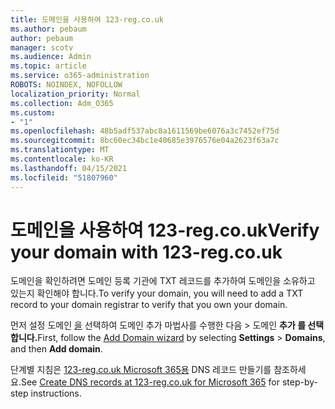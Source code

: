 ```yaml
---
title: 도메인을 사용하여 123-reg.co.uk
ms.author: pebaum
author: pebaum
manager: scotv
ms.audience: Admin
ms.topic: article
ms.service: o365-administration
ROBOTS: NOINDEX, NOFOLLOW
localization_priority: Normal
ms.collection: Adm_O365
ms.custom:
- "1"
ms.openlocfilehash: 48b5adf537abc8a1611569be6076a3c7452ef75d
ms.sourcegitcommit: 8bc60ec34bc1e40685e3976576e04a2623f63a7c
ms.translationtype: MT
ms.contentlocale: ko-KR
ms.lasthandoff: 04/15/2021
ms.locfileid: "51807960"
---
```

# <a name="verify-your-domain-with-123-regcouk"></a><span data-ttu-id="66d7f-102">도메인을 사용하여 123-reg.co.uk</span><span class="sxs-lookup"><span data-stu-id="66d7f-102">Verify your domain with 123-reg.co.uk</span></span>

<span data-ttu-id="66d7f-103">도메인을 확인하려면 도메인 등록 기관에 TXT 레코드를 추가하여 도메인을 소유하고 있는지 확인해야 합니다.</span><span class="sxs-lookup"><span data-stu-id="66d7f-103">To verify your domain, you will need to add a TXT record to your domain registrar to verify that you own your domain.</span></span> 

<span data-ttu-id="66d7f-104">먼저 설정 도메인 [을](https://admin.microsoft.com/Adminportal#/Domains) 선택하여  도메인 추가 마법사를 수행한 다음 \> 도메인 **추가 를 선택합니다.**</span><span class="sxs-lookup"><span data-stu-id="66d7f-104">First, follow the [Add Domain wizard](https://admin.microsoft.com/Adminportal#/Domains) by selecting **Settings** \> **Domains**, and then **Add domain**.</span></span>
  
<span data-ttu-id="66d7f-105">단계별 지침은 [123-reg.co.uk Microsoft 365용](https://docs.microsoft.com/microsoft-365/admin/dns/create-dns-records-at-123-reg-co-uk) DNS 레코드 만들기를 참조하세요.</span><span class="sxs-lookup"><span data-stu-id="66d7f-105">See [Create DNS records at 123-reg.co.uk for Microsoft 365](https://docs.microsoft.com/microsoft-365/admin/dns/create-dns-records-at-123-reg-co-uk) for step-by-step instructions.</span></span>